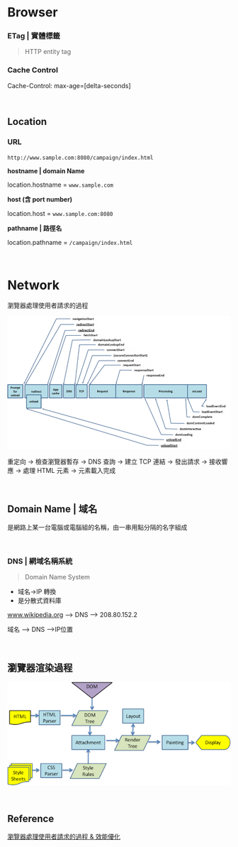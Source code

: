 # Browser

### ETag | 實體標籤

> HTTP entity tag

### Cache Control

Cache-Control: max-age=[delta-seconds]

<br />

## Location

### URL
`http://www.sample.com:8080/campaign/index.html`

**hostname | domain Name**

location.hostname = `www.sample.com`

**host (含 port number)**

location.host = `www.sample.com:8080`


**pathname | 路徑名**

location.pathname = `/campaign/index.html`

<br />

# Network

瀏覽器處理使用者請求的過程

![redirect](./images/redirect.png)

重定向 -> 檢查瀏覽器暫存 -> DNS 查詢 -> 建立 TCP 連結 -> 發出請求 -> 接收響應 -> 處理 HTML 元素 -> 元素載入完成

<br />

## Domain Name | 域名

是網路上某一台電腦或電腦組的名稱，由一串用點分隔的名字組成

<br />

### DNS | 網域名稱系統
> Domain Name System

* 域名->IP 轉換
* 是分散式資料庫

www.wikipedia.org  --> DNS --> 208.80.152.2

域名  --> DNS -->IP位置

<br />

## 瀏覽器渲染過程

![render](./images/render.png)

<br />

## Reference

[瀏覽器處理使用者請求的過程 & 效能優化](https://www.infoq.cn/article/g_yqBu1TxmMPeeLOf8Wt)

